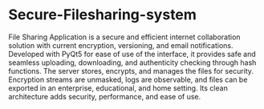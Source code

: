 # Secure-Filesharing-system
File Sharing Application is a secure and efficient internet collaboration solution with          current encryption, versioning, and email notifications. Developed with PyQt5 for ease of use of the interface, it provides safe and seamless uploading, downloading, and authenticity checking through hash functions. The server stores, encrypts, and manages the files for security. Encryption streams are unmasked, logs are observable, and files can be exported in an enterprise, educational, and home setting. Its clean architecture adds security, performance, and ease of use.

